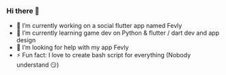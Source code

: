 ### Hi there 👋
- 🔭 I’m currently working on a social flutter app named Fevly
- 🌱 I’m currently learning game dev on Python & flutter / dart dev and app design
- 🤔 I’m looking for help with my app Fevly
- ⚡ Fun fact: I love to create bash script for everything (Nobody understand 😏)
<!--
**Louisp78/Louisp78** is a ✨ _special_ ✨ repository because its `README.md` (this file) appears on your GitHub profile.

Here are some ideas to get you started:

- 🔭 I’m currently working on ...
- 🌱 I’m currently learning ...
- 👯 I’m looking to collaborate on ...
- 🤔 I’m looking for help with ...
- 💬 Ask me about ...
- 📫 How to reach me: ...
- 😄 Pronouns: ...
- ⚡ Fun fact: ...
-->
